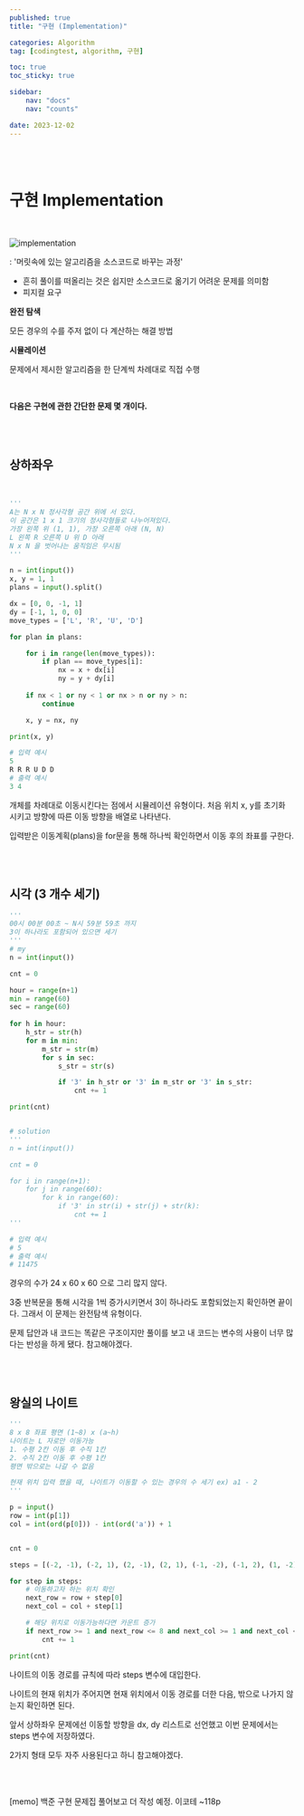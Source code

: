 ```yaml
---
published: true
title: "구현 (Implementation)"

categories: Algorithm
tag: [codingtest, algorithm, 구현]

toc: true
toc_sticky: true

sidebar:
    nav: "docs"
    nav: "counts"

date: 2023-12-02
---
```

<br>
<br>

# 구현 Implementation

<br>

![implementation](https://github.com/leejongseok1/digivice/assets/79849878/1fed19cb-174b-4fbd-9ce5-8050227e9ce2)


: '머릿속에 있는 알고리즘을 소스코드로 바꾸는 과정'

- 흔히 풀이를 떠올리는 것은 쉽지만 소스코드로 옮기기 어려운 문제를 의미함
- 피지컬 요구


**완전 탐색**

모든 경우의 수를 주저 없이 다 계산하는 해결 방법

**시뮬레이션**

문제에서 제시한 알고리즘을 한 단계씩 차례대로 직접 수행


<br> 

**다음은 구현에 관한 간단한 문제 몇 개이다.**

<br>
<br>

## 상하좌우

<br>

```python
'''
A는 N x N 정사각형 공간 위에 서 있다.
이 공간은 1 x 1 크기의 정사각형들로 나누어져있다.
가장 왼쪽 위 (1, 1), 가장 오른쪽 아래 (N, N)
L 왼쪽 R 오른쪽 U 위 D 아래
N x N 을 벗어나는 움직임은 무시됨
'''

n = int(input())
x, y = 1, 1
plans = input().split()

dx = [0, 0, -1, 1]
dy = [-1, 1, 0, 0]
move_types = ['L', 'R', 'U', 'D']

for plan in plans:

    for i in range(len(move_types)):
        if plan == move_types[i]:
            nx = x + dx[i]
            ny = y + dy[i]
    
    if nx < 1 or ny < 1 or nx > n or ny > n:
        continue

    x, y = nx, ny

print(x, y)

```
```python
# 입력 예시
5
R R R U D D
# 출력 예시
3 4
```

개체를 차례대로 이동시킨다는 점에서 시뮬레이션 유형이다. 
처음 위치 x, y를 초기화 시키고 방향에 따른 이동 방향을 배열로 나타낸다. 

입력받은 이동계획(plans)을 for문을 통해 하나씩 확인하면서 이동 후의 좌표를 구한다.

<br>
<br>

## 시각 (3 개수 세기)

```python
'''
00시 00분 00초 ~ N시 59분 59초 까지
3이 하나라도 포함되어 있으면 세기
'''
# my
n = int(input())

cnt = 0

hour = range(n+1)
min = range(60)
sec = range(60)
            
for h in hour:
    h_str = str(h)
    for m in min:
        m_str = str(m)
        for s in sec:
            s_str = str(s)

            if '3' in h_str or '3' in m_str or '3' in s_str:
                cnt += 1

print(cnt)


# solution
'''
n = int(input())

cnt = 0

for i in range(n+1):
    for j in range(60):
        for k in range(60):
            if '3' in str(i) + str(j) + str(k):
                cnt += 1
'''

```
```python
# 입력 예시
# 5
# 출력 예시
# 11475
```

경우의 수가 24 x 60 x 60 으로 그리 많지 않다.

3중 반복문을 통해 시각을 1씩 증가시키면서 3이 하나라도 포함되었는지 확인하면 끝이다. 그래서 이 문제는 완전탐색 유형이다.

문제 답안과 내 코드는 똑같은 구조이지만 풀이를 보고 내 코드는 변수의 사용이 너무 많다는 반성을 하게 됐다. 참고해야겠다.

<br>
<br>

## 왕실의 나이트

```python
'''
8 x 8 좌표 평면 (1~8) x (a~h)
나이트는 L 자로만 이동가능
1. 수평 2칸 이동 후 수직 1칸
2. 수직 2칸 이동 후 수평 1칸
평면 밖으로는 나갈 수 없음

현재 위치 입력 했을 때, 나이트가 이동할 수 있는 경우의 수 세기 ex) a1 - 2
'''

p = input()
row = int(p[1])
col = int(ord(p[0])) - int(ord('a')) + 1


cnt = 0

steps = [(-2, -1), (-2, 1), (2, -1), (2, 1), (-1, -2), (-1, 2), (1, -2), (1, 2)]

for step in steps:
    # 이동하고자 하는 위치 확인 
    next_row = row + step[0]
    next_col = col + step[1]

    # 해당 위치로 이동가능하다면 카운트 증가
    if next_row >= 1 and next_row <= 8 and next_col >= 1 and next_col <= 8:
        cnt += 1

print(cnt)

```
나이트의 이동 경로를 규칙에 따라 steps 변수에 대입한다.

나이트의 현재 위치가 주어지면 현재 위치에서 이동 경로를 더한 다음, 밖으로 나가지 않는지 확인하면 된다.

앞서 상하좌우 문제에선 이동할 방향을 dx, dy 리스트로 선언했고 이번 문제에서는 steps 변수에 저장하였다. 

2가지 형태 모두 자주 사용된다고 하니 참고해야겠다.

<br>
<br>

[memo]
백준 구현 문제집 풀어보고 더 작성 예정.
이코테 ~118p







